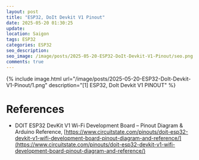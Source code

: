 ```yaml
---
layout: post
title: "ESP32, DoIt Devkit V1 Pinout"
date: 2025-05-20 01:30:25
update:
location: Saigon
tags: ESP32
categories: ESP32
seo_description:
seo_image: /image/posts/2025-05-20-ESP32-DoIt-Devkit-V1-Pinout/seo.png
comments: true
---
```


{% include image.html url="/image/posts/2025-05-20-ESP32-DoIt-Devkit-V1-Pinout/1.png" description="[1] ESP32, DoIt Devkit V1 PINOUT" %}

# References
- DOIT ESP32 DevKit V1 Wi-Fi Development Board – Pinout Diagram & Arduino Reference, [https://www.circuitstate.com/pinouts/doit-esp32-devkit-v1-wifi-development-board-pinout-diagram-and-reference/](https://www.circuitstate.com/pinouts/doit-esp32-devkit-v1-wifi-development-board-pinout-diagram-and-reference/)
